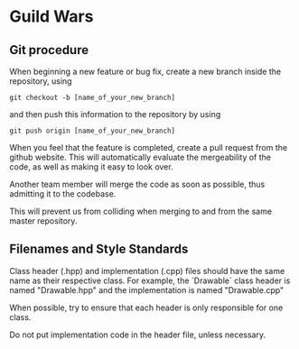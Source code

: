 
<h1> Guild Wars </h1>

<h2> Git procedure </h2>

When beginning a new feature or bug fix, create a new branch inside the repository, using

`git checkout -b [name_of_your_new_branch]`

and then push this information to the repository by using

`git push origin [name_of_your_new_branch]`

When you feel that the feature is completed, create a pull request from the github website. This will automatically evaluate the mergeability of the code, as well as making it easy to look over.

Another team member will merge the code as soon as possible, thus admitting it to the codebase.

This will prevent us from colliding when merging to and from the same master repository.

<h2> Filenames and Style Standards </h2>
Class header (.hpp) and implementation (.cpp) files should have the same name as their respective class. For example, the `Drawable` class header is named "Drawable.hpp" and the implementation is named "Drawable.cpp"

When possible, try to ensure that each header is only responsible for one class.

Do not put implementation code in the header file, unless necessary.
